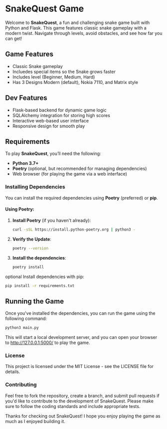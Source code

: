 # SnakeQuest Game

Welcome to **SnakeQuest**, a fun and challenging snake game built with Python and Flask. This game features classic snake gameplay with a modern twist. Navigate through levels, avoid obstacles, and see how far you can get!

## Game Features

- Classic Snake gameplay
- Incluedes special items so the Snake grows faster
- Includes level (Beginner, Medium, Hard)
- Has 3 Designs Modern (default), Nokia 7110, and Matrix style

## Dev Features
- Flask-based backend for dynamic game logic
- SQLAlchemy integration for storing high scores
- Interactive web-based user interface
- Responsive design for smooth play

## Requirements

To play **SnakeQuest**, you’ll need the following:

- **Python 3.7+**
- **Poetry** (optional, but recommended for managing dependencies)
- Web browser (for playing the game via a web interface)

### Installing Dependencies

You can install the required dependencies using **Poetry** (preferred) or **pip**.

#### Using Poetry:

1. **Install Poetry** (if you haven't already):

   ```bash
   curl -sSL https://install.python-poetry.org | python3 -
   ```

2. **Verify the Update**:
   ```bash
   poetry --version
   ```

3. **Install the dependencies**:
   ```bash
   poetry install
   ```
optional Install dependencies with pip:
  ```bash
  pip install -r requirements.txt
```

## Running the Game
Once you've installed the dependencies, you can run the game using the following command:

```bash
python3 main.py
```

This will start a local development server, and you can open your browser to http://127.0.0.1:5000/ to play the game.

### License
This project is licensed under the MIT License - see the LICENSE file for details.

### Contributing
Feel free to fork the repository, create a branch, and submit pull requests if you'd like to contribute to the development of SnakeQuest. Please make sure to follow the coding standards and include appropriate tests.

Thanks for checking out SnakeQuest! I hope you enjoy playing the game as much as I enjoyed building it.
